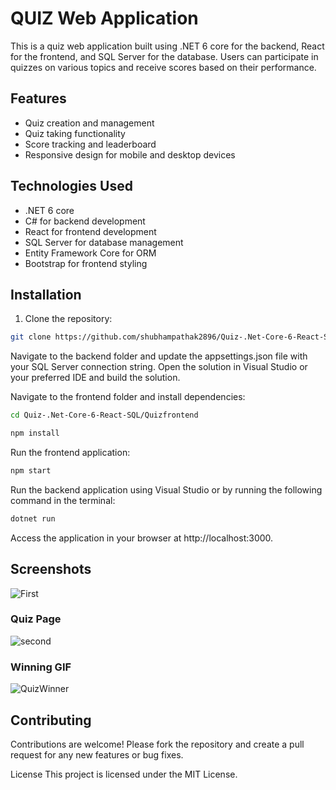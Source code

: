 # QUIZ Web Application

This is a quiz web application built using .NET 6 core for the backend, React for the frontend, and SQL Server for the database. Users can participate in quizzes on various topics and receive scores based on their performance.

## Features

- Quiz creation and management
- Quiz taking functionality
- Score tracking and leaderboard
- Responsive design for mobile and desktop devices

## Technologies Used

- .NET 6 core
- C# for backend development
- React for frontend development
- SQL Server for database management
- Entity Framework Core for ORM
- Bootstrap for frontend styling

## Installation

1. Clone the repository:

```bash
git clone https://github.com/shubhampathak2896/Quiz-.Net-Core-6-React-SQL.git
```

Navigate to the backend folder and update the appsettings.json file with your SQL Server connection string.
Open the solution in Visual Studio or your preferred IDE and build the solution.

Navigate to the frontend folder and install dependencies:

```bash
cd Quiz-.Net-Core-6-React-SQL/Quizfrontend
```
```bash
npm install
```
Run the frontend application:
```bash
npm start
```
Run the backend application using Visual Studio or by running the following command in the terminal:
```bash
dotnet run
```
Access the application in your browser at http://localhost:3000.

## Screenshots

![First](https://github.com/shubhampathak2896/Quiz-.Net-Core-6-React-SQL/assets/149826847/f76cb7c1-ac4e-478a-b46d-2f20034113d0)

### Quiz Page
![second](https://github.com/shubhampathak2896/Quiz-.Net-Core-6-React-SQL/assets/149826847/f9e089ea-f32e-4a9d-acfe-cb4a56ae0cf5)

### Winning GIF

![QuizWinner](https://github.com/shubhampathak2896/Quiz-.Net-Core-6-React-SQL/assets/149826847/db0e223e-4e57-499a-952e-a9f9d5c5c6c3)


## Contributing
Contributions are welcome! Please fork the repository and create a pull request for any new features or bug fixes.

License
This project is licensed under the MIT License.

